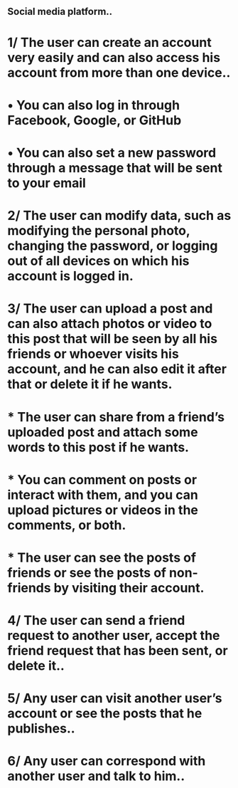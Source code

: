 

## Social media platform..

# 1/ The user can create an account very easily and can also access his account from more than one device..
# • You can also log in through Facebook, Google, or GitHub
# • You can also set a new password through a message that will be sent to your email

# 2/ The user can modify data, such as modifying the personal photo, changing the password, or logging out of all devices on which his account is logged in.

# 3/ The user can upload a post and can also attach photos or video to this post that will be seen by all his friends or whoever visits his account, and he can also edit it after that or delete it if he wants.

# * The user can share from a friend’s uploaded post and attach some words to this post if he wants.

# * You can comment on posts or interact with them, and you can upload pictures or videos in the comments, or both.

# * The user can see the posts of friends or see the posts of non-friends by visiting their account.

# 4/ The user can send a friend request to another user, accept the friend request that has been sent, or delete it..

# 5/ Any user can visit another user’s account or see the posts that he publishes..

# 6/ Any user can correspond with another user and talk to him..
